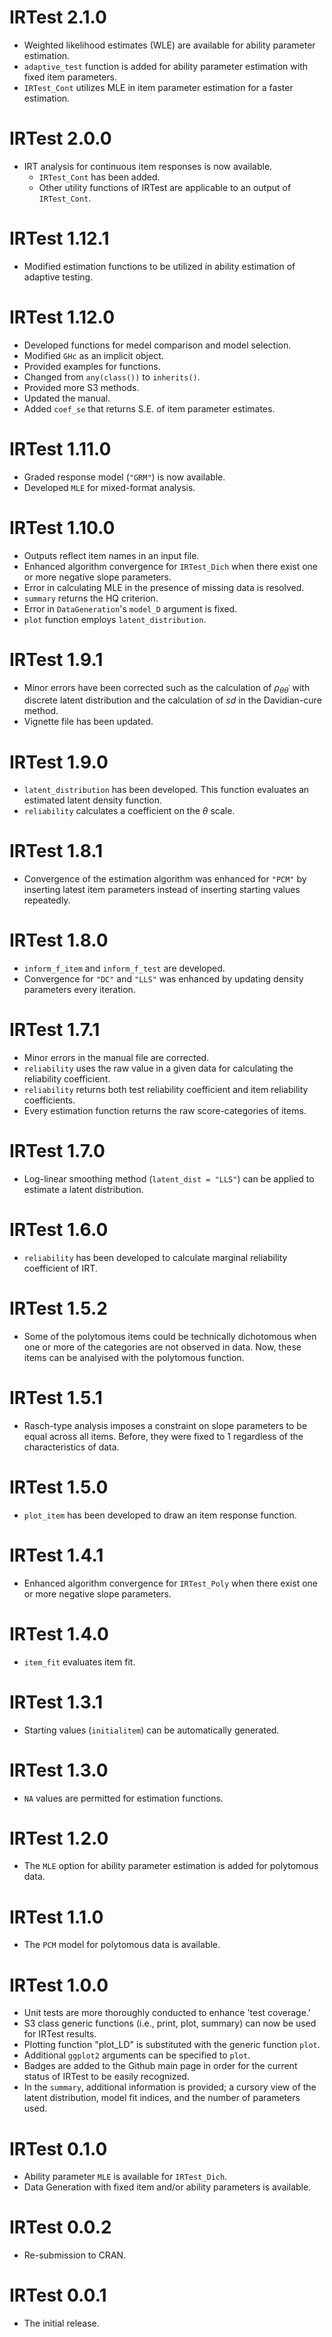 # IRTest 2.1.0

* Weighted likelihood estimates (WLE) are available for ability parameter estimation.
* `adaptive_test` function is added for ability parameter estimation with fixed item parameters.
* `IRTest_Cont` utilizes MLE in item parameter estimation for a faster estimation.

# IRTest 2.0.0

* IRT analysis for continuous item responses is now available.
  - `IRTest_Cont` has been added.
  - Other utility functions of IRTest are applicable to an output of `IRTest_Cont`.

# IRTest 1.12.1

* Modified estimation functions to be utilized in ability estimation of adaptive testing.

# IRTest 1.12.0

* Developed functions for medel comparison and model selection.
* Modified `GHc` as an implicit object.
* Provided examples for functions.
* Changed from `any(class())` to `inherits()`.
* Provided more S3 methods.
* Updated the manual.
* Added `coef_se` that returns S.E. of item parameter estimates.

# IRTest 1.11.0

* Graded response model (`"GRM"`) is now available.
* Developed `MLE` for mixed-format analysis.

# IRTest 1.10.0

* Outputs reflect item names in an input file.
* Enhanced algorithm convergence for `IRTest_Dich` when there exist one or more negative slope parameters.
* Error in calculating MLE in the presence of missing data is resolved.
* `summary` returns the HQ criterion.
* Error in `DataGeneration`'s `model_D` argument is fixed.
* `plot` function employs `latent_distribution`.

# IRTest 1.9.1

* Minor errors have been corrected such as the calculation of $\rho_{\theta\theta^{'}}$ with discrete latent distribution and the calculation of $sd$ in the Davidian-cure method.
* Vignette file has been updated.

# IRTest 1.9.0

* `latent_distribution` has been developed. This function evaluates an estimated latent density function.
* `reliability` calculates a coefficient on the $\theta$ scale.

# IRTest 1.8.1

* Convergence of the estimation algorithm was enhanced for `"PCM"` by inserting latest item parameters instead of inserting starting values repeatedly.

# IRTest 1.8.0

* `inform_f_item` and `inform_f_test` are developed.
* Convergence for `"DC"` and `"LLS"` was enhanced by updating density parameters every iteration.

# IRTest 1.7.1

* Minor errors in the manual file are corrected.
* `reliability` uses the raw value in a given data for calculating the reliability coefficient.
* `reliability` returns both test reliability coefficient and item reliability coefficients.
* Every estimation function returns the raw score-categories of items.

# IRTest 1.7.0

* Log-linear smoothing method (`latent_dist = "LLS"`) can be applied to estimate a latent distribution.

# IRTest 1.6.0

* `reliability` has been developed to calculate marginal reliability coefficient of IRT.

# IRTest 1.5.2

* Some of the polytomous items could be technically dichotomous when one or more of the categories are not observed in data.
Now, these items can be analyised with the polytomous function.

# IRTest 1.5.1

* Rasch-type analysis imposes a constraint on slope parameters to be equal across all items.
Before, they were fixed to 1 regardless of the characteristics of data.

# IRTest 1.5.0

* `plot_item` has been developed to draw an item response function.

# IRTest 1.4.1

* Enhanced algorithm convergence for `IRTest_Poly` when there exist one or more negative slope parameters.

# IRTest 1.4.0

* `item_fit` evaluates item fit.

# IRTest 1.3.1

* Starting values (`initialitem`) can be automatically generated.

# IRTest 1.3.0

* `NA` values are permitted for estimation functions.

# IRTest 1.2.0

* The `MLE` option for ability parameter estimation is added for polytomous data.

# IRTest 1.1.0

* The `PCM` model for polytomous data is available.

# IRTest 1.0.0

* Unit tests are more thoroughly conducted to enhance 'test coverage.'
* S3 class generic functions (i.e., print, plot, summary) can now be used for IRTest results.
* Plotting function "plot_LD" is substituted with the generic function `plot`.
* Additional `ggplot2` arguments can be specified to `plot`.
* Badges are added to the Github main page in order for the current status of IRTest to be easily recognized.
* In the `summary`, additional information is provided; a cursory view of the latent distribution, model fit indices, and the number of parameters used.

# IRTest 0.1.0

* Ability parameter `MLE` is available for `IRTest_Dich`.
* Data Generation with fixed item and/or ability parameters is available.

# IRTest 0.0.2

* Re-submission to CRAN.

# IRTest 0.0.1

* The initial release.




